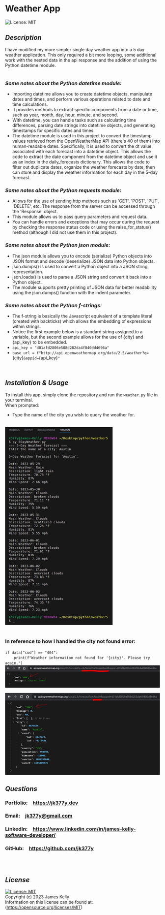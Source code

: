 # Weather App
![License: MIT](https://img.shields.io/badge/License-MIT-blue.svg)

## *Description*
I have modified my more simpler single day weather app into a 5 day weather application. This only required a bit more looping, some additional work with the nested data in the api response and the addition of using the Python datetime module.
<br>
<br>

### ***Some notes about the Python datetime module:***<br>
 - Importing datetime allows you to create datetime objects, manipulate dates and times, and perform various operations related to date and time calculations.<br>
 - It provides methods to extract specific components from a date or time, such as year, month, day, hour, minute, and second.<br>
 - With datetime, you can handle tasks such as calculating time differences, parsing date strings into datetime objects, and generating timestamps for specific dates and times.<br>
 - The datetime module is used in this project to convert the timestamp values retrieved from the OpenWeatherMap API (there's 40 of them) into human-readable dates. Specifically, it is used to convert the dt value associated with each forecast into a datetime object. This allows the code to extract the date component from the datetime object and use it as an index in the daily_forecasts dictionary. This allows the code to filter out duplicate dates, organize the weather forecasts by date, then can store and display the weather information for each day in the 5-day forecast.<br>

### ***Some notes about the Python requests module:***<br>
 - Allows for the use of sending http methods such as 'GET', 'POST', 'PUT', 'DELETE', etc. The response from the server can be accessed through the 'Response' object.<br>
 - This module allows us to pass query parameters and request data.<br>
 - You can handle errors and exceptions that may occur during the request by checking the response status code or using the raise_for_status() method (although I did not use them in this project).<br>

### ***Some notes about the Python json module:***<br>
 - The json module allows you to encode (serialize) Python objects into JSON format and decode (deserialize) JSON data into Python objects.<br>
 - json.dumps() is used to convert a Python object into a JSON string representation.<br>
 - json.loads() is used to parse a JSON string and convert it back into a Python object.<br>
 - The module supports pretty printing of JSON data for better readability using the json.dumps() function with the indent parameter.<br>

### ***Some notes about the Python f-strings:***<br>
 - The f-string is basically the Javascript equivalent of a template literal (created with backticks) which allows the embedding of expressions within strings.<br>
 - Notice the first example below is a standard string assigned to a variable, but the second example allows for the use of {city} and {api_key} to be embedded.<br>
 - `api_key = "d01afd2806e508d282da4f840dd4696a"`<br>
 - `base_url = f"http://api.openweathermap.org/data/2.5/weather?q=`{city}`&appid=`{api_key}`"`<br>
<br>

## *Installation & Usage*
To install this app, simply clone the repository and run the `weather.py` file in your terminal.
<br>
When prompted:<br>
 - Type the name of the city you wish to query the weather for.<br>
<br>

<img src="images/screenshot.JPG" alt="screenshot" width="350" />
<br>
<br>

### In reference to how I handled the city not found error:
`if data["cod"] == "404":`<br>
&emsp;&emsp;`print(f"Weather information not found for '{city}'. Please try again.")`<br>
<img src="images/screenshot3.JPG" alt="screenshot3" width="700" />
<br>

<img src="images/screenshot2.JPG" alt="screenshot2" width="700" />
<br>

## *Questions*
<h3>Portfolio:&emsp;<a href="https://jk377y.dev" target="_blank">https://jk377y.dev</a></h3>
<h3>Email:&emsp;<a href="mailto:jk377y@gmail.com" target="_blank">jk377y@gmail.com</a></h3>
<h3>LinkedIn:&emsp;<a href="https://www.linkedin.com/in/james-kelly-software-developer/" target="_blank">https://www.linkedin.com/in/james-kelly-software-developer/</a></h3>
<h3>GitHub:&emsp;<a href="https://github.com/jk377y" target="_blank">https://github.com/jk377y</a></h3>
<br>
<br>

## *License*
[![License: MIT](https://img.shields.io/badge/License-MIT-blue.svg)](https://opensource.org/licenses/MIT)
<br>Copyright (c) 2023 James Kelly
<br>Information on this license can be found at: (https://opensource.org/licenses/MIT)